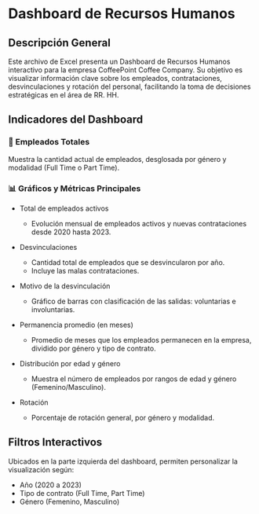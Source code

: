 # Dashboard de Recursos Humanos
## Descripción General
Este archivo de Excel presenta un Dashboard de Recursos Humanos interactivo para la empresa CoffeePoint Coffee Company. Su objetivo es visualizar información clave sobre los empleados, contrataciones, desvinculaciones y rotación del personal, facilitando la toma de decisiones estratégicas en el área de RR. HH.

## Indicadores del Dashboard
### 👥 Empleados Totales
Muestra la cantidad actual de empleados, desglosada por género y modalidad (Full Time o Part Time).

### 📊 Gráficos y Métricas Principales
- Total de empleados activos
   - Evolución mensual de empleados activos y nuevas contrataciones desde 2020 hasta 2023.

 - Desvinculaciones
   - Cantidad total de empleados que se desvincularon por año.
   - Incluye las malas contrataciones.
     
 - Motivo de la desvinculación
   - Gráfico de barras con clasificación de las salidas: voluntarias e involuntarias.
    
 - Permanencia promedio (en meses)
   - Promedio de meses que los empleados permanecen en la empresa, dividido por género y tipo de contrato.
    
 - Distribución por edad y género
   - Muestra el número de empleados por rangos de edad y género (Femenino/Masculino).

 - Rotación
   - Porcentaje de rotación general, por género y modalidad.

## Filtros Interactivos
Ubicados en la parte izquierda del dashboard, permiten personalizar la visualización según:
 - Año (2020 a 2023)
 - Tipo de contrato (Full Time, Part Time)
 - Género (Femenino, Masculino)
